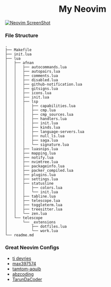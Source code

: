 <h1 align="center">My Neovim</h1>

[![Neovim ScreenShot](https://user-images.githubusercontent.com/80388154/152628259-54afbfc9-0c08-42f7-a20b-efad244eeb1c.jpg)](https://github.com/Iamafnan/my-nvimrc)

<h3>File Structure</h3>

```
.
├── Makefile
├── init.lua
├── lua
│   ├── afnan
│   │   ├── autocommands.lua
│   │   ├── autopairs.lua
│   │   ├── comments.lua
│   │   ├── disabled.lua
│   │   ├── github-notification.lua
│   │   ├── gitsigns.lua
│   │   ├── icons.lua
│   │   ├── init.lua
│   │   ├── lsp
│   │   │   ├── capabilities.lua
│   │   │   ├── cmp.lua
│   │   │   ├── cmp_sources.lua
│   │   │   ├── handlers.lua
│   │   │   ├── init.lua
│   │   │   ├── kinds.lua
│   │   │   ├── language-servers.lua
│   │   │   ├── null_ls.lua
│   │   │   ├── saga.lua
│   │   │   └── signature.lua
│   │   ├── luasnips.lua
│   │   ├── mapping.lua
│   │   ├── notify.lua
│   │   ├── nvimtree.lua
│   │   ├── packageinfo.lua
│   │   ├── packer_compiled.lua
│   │   ├── plugins.lua
│   │   ├── settings.lua
│   │   ├── statusline
│   │   │   ├── colors.lua
│   │   │   └── init.lua
│   │   ├── tabline.lua
│   │   ├── telescope.lua
│   │   ├── toggleterm.lua
│   │   ├── treesitter.lua
│   │   └── zen.lua
│   └── telescope
│       └── _extensions
│           ├── dotfiles.lua
│           └── work.lua
└── readme.md
```

<h3>Great Neovim Configs</h3>

* [tj devries](https://github.com/tjdevries/config_manager/tree/master/xdg_config/nvim)
* [max397574](https://github.com/max397574/NeovimConfig)
* [tamtom-aquib](https://github.com/tamton-aquib/nvim)
* [abzcoding](https://github.com/abzcoding/nvim)
* [TarunDaCoder](https://github.com/TarunDaCoder/DaNvim)
